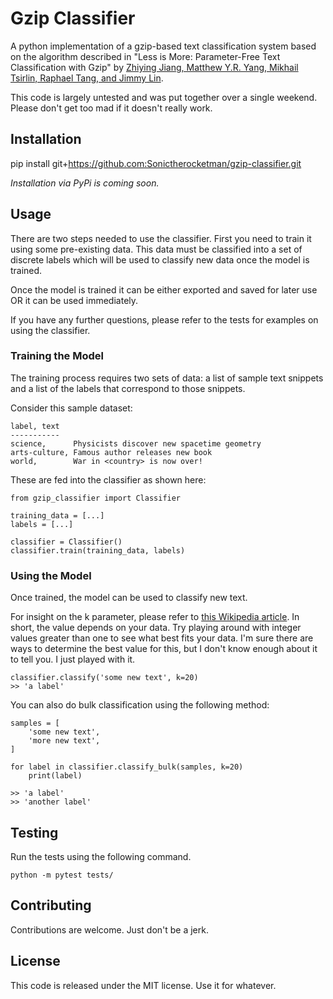 # Gzip Classifier

A python implementation of a gzip-based text classification system based on the algorithm described in "Less is More: Parameter-Free Text Classification with Gzip" by [Zhiying Jiang, Matthew Y.R. Yang, Mikhail Tsirlin, Raphael Tang, and Jimmy Lin](https://arxiv.org/pdf/2212.09410.pdf).

This code is largely untested and was put together over a single weekend. Please don't get too mad if it doesn't really work.


## Installation

pip install git+https://github.com:Sonictherocketman/gzip-classifier.git

*Installation via PyPi is coming soon.*


## Usage

There are two steps needed to use the classifier. First you need to train it using some pre-existing data. This data must be classified into a set of discrete labels which will be used to classify new data once the model is trained.

Once the model is trained it can be either exported and saved for later use OR it can be used immediately.

If you have any further questions, please refer to the tests for examples on using the classifier.


### Training the Model

The training process requires two sets of data: a list of sample text snippets and a list of the labels that correspond to those snippets.

Consider this sample dataset:

```
label, text
-----------
science,      Physicists discover new spacetime geometry
arts-culture, Famous author releases new book
world,        War in <country> is now over!
```

These are fed into the classifier as shown here:

```
from gzip_classifier import Classifier

training_data = [...]
labels = [...]

classifier = Classifier()
classifier.train(training_data, labels)
```


### Using the Model

Once trained, the model can be used to classify new text.

For insight on the k parameter, please refer to [this Wikipedia article](https://en.wikipedia.org/wiki/K-nearest_neighbors_algorithm). In short, the value depends on your data. Try playing around with integer values greater than one to see what best fits your data. I'm sure there are ways to determine the best value for this, but I don't know enough about it to tell you. I just played with it.

```
classifier.classify('some new text', k=20)
>> 'a label'
```

You can also do bulk classification using the following method:

```
samples = [
    'some new text',
    'more new text',
]

for label in classifier.classify_bulk(samples, k=20)
    print(label)

>> 'a label'
>> 'another label'
```


## Testing

Run the tests using the following command.

```
python -m pytest tests/
```


## Contributing

Contributions are welcome. Just don't be a jerk.


## License

This code is released under the MIT license. Use it for whatever.
